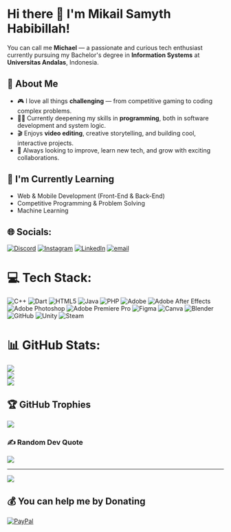 # Hi there 👋 I'm Mikail Samyth Habibillah!

You can call me **Michael** — a passionate and curious tech enthusiast currently pursuing my Bachelor's degree in **Information Systems** at **Universitas Andalas**, Indonesia.

## 🚀 About Me
- 🎮 I love all things **challenging** — from competitive gaming to coding complex problems.
- 👨‍💻 Currently deepening my skills in **programming**, both in software development and system logic.
- 🎬 Enjoys **video editing**, creative storytelling, and building cool, interactive projects.
- 🧠 Always looking to improve, learn new tech, and grow with exciting collaborations.

## 🌱 I'm Currently Learning
- Web & Mobile Development (Front-End & Back-End)
- Competitive Programming & Problem Solving
- Machine Learning


## 🌐 Socials:
[![Discord](https://img.shields.io/badge/Discord-%237289DA.svg?logo=discord&logoColor=white)](https://discord.gg/unemployedtoree) [![Instagram](https://img.shields.io/badge/Instagram-%23E4405F.svg?logo=Instagram&logoColor=white)](https://instagram.com/mklsmth_) [![LinkedIn](https://img.shields.io/badge/LinkedIn-%230077B5.svg?logo=linkedin&logoColor=white)](https://www.linkedin.com/in/mikailsamythhabibillah/) [![email](https://img.shields.io/badge/Email-D14836?logo=gmail&logoColor=white)](mailto:zenerfxmaker@gmail.com) 

# 💻 Tech Stack:
![C++](https://img.shields.io/badge/c++-%2300599C.svg?style=for-the-badge&logo=c%2B%2B&logoColor=white) ![Dart](https://img.shields.io/badge/dart-%230175C2.svg?style=for-the-badge&logo=dart&logoColor=white) ![HTML5](https://img.shields.io/badge/html5-%23E34F26.svg?style=for-the-badge&logo=html5&logoColor=white) ![Java](https://img.shields.io/badge/java-%23ED8B00.svg?style=for-the-badge&logo=openjdk&logoColor=white) ![PHP](https://img.shields.io/badge/php-%23777BB4.svg?style=for-the-badge&logo=php&logoColor=white) ![Adobe](https://img.shields.io/badge/adobe-%23FF0000.svg?style=for-the-badge&logo=adobe&logoColor=white) ![Adobe After Effects](https://img.shields.io/badge/Adobe%20After%20Effects-9999FF.svg?style=for-the-badge&logo=Adobe%20After%20Effects&logoColor=white) ![Adobe Photoshop](https://img.shields.io/badge/adobe%20photoshop-%2331A8FF.svg?style=for-the-badge&logo=adobe%20photoshop&logoColor=white) ![Adobe Premiere Pro](https://img.shields.io/badge/Adobe%20Premiere%20Pro-9999FF.svg?style=for-the-badge&logo=Adobe%20Premiere%20Pro&logoColor=white) ![Figma](https://img.shields.io/badge/figma-%23F24E1E.svg?style=for-the-badge&logo=figma&logoColor=white) ![Canva](https://img.shields.io/badge/Canva-%2300C4CC.svg?style=for-the-badge&logo=Canva&logoColor=white) ![Blender](https://img.shields.io/badge/blender-%23F5792A.svg?style=for-the-badge&logo=blender&logoColor=white) ![GitHub](https://img.shields.io/badge/github-%23121011.svg?style=for-the-badge&logo=github&logoColor=white) ![Unity](https://img.shields.io/badge/unity-%23000000.svg?style=for-the-badge&logo=unity&logoColor=white) ![Steam](https://img.shields.io/badge/steam-%23000000.svg?style=for-the-badge&logo=steam&logoColor=white)
# 📊 GitHub Stats:
![](https://github-readme-stats.vercel.app/api?username=zenerfx&theme=dark&hide_border=false&include_all_commits=false&count_private=false)<br/>
![](https://nirzak-streak-stats.vercel.app/?user=zenerfx&theme=dark&hide_border=false)<br/>
![](https://github-readme-stats.vercel.app/api/top-langs/?username=zenerfx&theme=dark&hide_border=false&include_all_commits=false&count_private=false&layout=compact)

## 🏆 GitHub Trophies
![](https://github-profile-trophy.vercel.app/?username=zenerfx&theme=radical&no-frame=false&no-bg=true&margin-w=4)

### ✍️ Random Dev Quote
![](https://quotes-github-readme.vercel.app/api?type=horizontal&theme=radical)

---
[![](https://visitcount.itsvg.in/api?id=zenerfx&icon=0&color=0)](https://visitcount.itsvg.in)

  ## 💰 You can help me by Donating
  [![PayPal](https://img.shields.io/badge/PayPal-00457C?style=for-the-badge&logo=paypal&logoColor=white)](https://paypal.me/SamythH) 

  
<!-- Proudly created with GPRM ( https://gprm.itsvg.in ) -->
